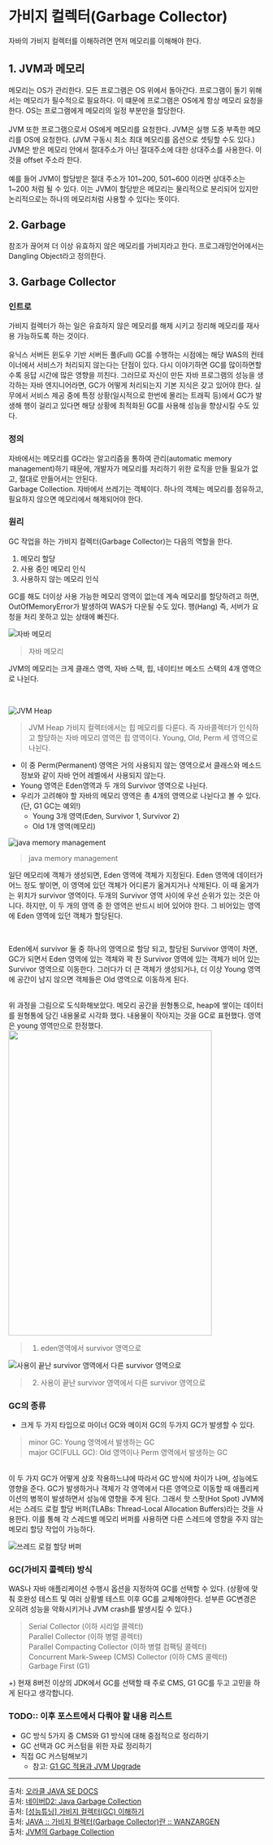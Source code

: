 # 가비지 컬렉터(Garbage Collector)
자바의 가비지 컬렉터를 이해하려면 먼저 메모리를 이해해야 한다.

## 1. JVM과 메모리
메모리는 OS가 관리한다. 모든 프로그램은 OS 위에서 돌아간다. 프로그램이 돌기 위해서는 메모리가 필수적으로 필요하다. 이 떄문에 프로그램은 OS에게 항상 메모리 요청을 한다. OS는 프로그램에게 메모리의 일정 부분만을 할당한다.
<br/>
<br/>
JVM 또한 프로그램으로서 OS에게 메모리를 요청한다. JVM은 실행 도중 부족한 메모리를 OS에 요청한다. (JVM 구동시 최소 최대 메모리를 옵션으로 셋팅할 수도 있다.) JVM은 받은 메모리 안에서 절대주소가 아닌 절대주소에 대한 상대주소를 사용한다. 이것을 offset 주소라 한다.
<br/>
<br/>
예를 들어 JVM이 할당받은 절대 주소가 101~200, 501~600 이라면 상대주소는 1~200 처럼 될 수 있다. 이는 JVM이 할당받은 메모리는 물리적으로 분리되어 있지만 논리적으로는 하나의 메모리처럼 사용할 수 있다는 뜻이다.

## 2. Garbage
참조가 끊어져 더 이상 유효하지 않은 메모리를 가비지라고 한다. 프로그래밍언어에서는 Dangling Object라고 정의한다.

## 3. Garbage Collector
### 인트로
가비지 컬렉터가 하는 일은 유효하지 않은 메모리를 해제 시키고 정리해 메모리를 재사용 가능하도록 하는 것이다.
<br/>
<br/>
유닉스 서버든 윈도우 기반 서버든 풀(Full) GC를 수행하는 시점에는 해당 WAS의 컨테이너에서 서비스가 처리되지 않는다는 단점이 있다. 다시 이야기하면 GC를 많이하면할수록 응답 시간에 많은 영향을 끼친다. 그러므로 자신이 만든 자바 프로그램의 성능을 생각하는 자바 엔지니어라면, GC가 어떻게 처리되는지 기본 지식은 갖고 있어야 한다. 실무에서 서비스 제공 중에 특정 상황(일시적으로 한번에 몰리는 트래픽 등)에서 GC가 발생해 행이 걸리고 있다면 해당 상황에 최적화된 GC를 사용해 성능을 향상시킬 수도 있다.

### 정의 
자바에서는 메모리를 GC라는 알고리즘을 통하여 관리(automatic memory management)하기 때문에, 개발자가 메모리를 처리하기 위한 로직을 만들 필요가 없고, 절대로 만들어서는 안된다.
<br/>
Garbage Collection. 자바에서 쓰레기는 객체이다. 하나의 객체는 메모리를 점유하고, 필요하지 않으면 메모리에서 해제되어야 한다.

### 원리
GC 작업을 하는 가비지 컬렉터(Garbage Collector)는 다음의 역할을 한다.

1. 메모리 할당
2. 사용 중인 메모리 인식
3. 사용하지 않는 메모리 인식

GC를 해도 더이상 사용 가능한 메모리 영역이 없는데 계속 메모리를 할당하려고 하면, OutOfMemoryError가 발생하여 WAS가 다운될 수도 있다. 행(Hang) 즉, 서버가 요청을 처리 못하고 있는 상태에 빠진다.
<br/>

![자바 메모리](https://img1.daumcdn.net/thumb/R720x0.q80/?scode=mtistory2&fname=http%3A%2F%2Fcfile22.uf.tistory.com%2Fimage%2F9973563D5ACE0315215FF6)
> 자바 메모리

JVM의 메모리는 크게 클래스 영역, 자바 스택, 힙, 네이티브 메소드 스택의 4개 영역으로 나뉜다. 

<br/>

![JVM Heap](https://t1.daumcdn.net/cfile/tistory/22296F3C58FF0CA120)
> JVM Heap
가비지 컬렉터에서는 힙 메모리를 다룬다. 즉 자바콜렉터가 인식하고 할당하는 자바 메모리 영역은 힙 영역이다. Young, Old, Perm 세 영역으로 나뉜다. 
- 이 중 Perm(Permanent) 영역은 거의 사용되지 않는 영역으로서 클래스와 메소드 정보와 같이 자바 언어 레벨에서 사용되지 않는다.
- Young 영역은 Eden영역과 두 개의 Survivor 영역으로 나뉜다.
- 우리가 고려해야 할 자바의 메모리 영역은 총 4개의 영역으로 나뉜다고 볼 수 있다. (단, G1 GC는 예외!)
  - Young 3개 영역(Eden, Survivor 1, Survivor 2)
  - Old 1개 영역(메모리)

![java memory management](https://t1.daumcdn.net/cfile/tistory/267FB93758FF0CB017)
> java memory management

일단 메모리에 객체가 생성되면, Eden 영역에 객체가 지정된다.  Eden 영역에 데이터가 어느 정도 쌓이면, 이 영역에 있던 객체가 어디론가 옮겨지거나 삭제된다. 이 때 옮겨가는 위치가 survivor 영역이다. 두개의 Survivor 영역 사이에 우선 순위가 있는 것은 아니다. 하지만, 이 두 개의 영역 중 한 영역은 반드시 비어 있어야 한다. 그 비어있는 영역에 Eden 영역에 있던 객체가 할당된다.

<br/>

Eden에서 survivor 둘 중 하나의 영역으로 할당 되고, 할당된 Survivor 영역이 차면, GC가 되면서 Eden 영역에 있는 객체와 꽉 찬 Survivor 영역에 있는 객체가 비어 있는 Survivor 영역으로 이동한다. 그러다가 더 큰 객체가 생성되거나, 더 이상 Young 영역에 공간이 남지 않으면 객체들은 Old 영역으로 이동하게 된다.

<br/>
위 과정을 그림으로 도식화해보았다. 메모리 공간을 원형통으로, heap에 쌓이는 데이터를 원형통에 담긴 내용물로 시각화 했다. 내용물이 작아지는 것을 GC로 표현했다. 영역은 young 영역만으로 한정했다. 

<br/>

<img src="https://user-images.githubusercontent.com/18229419/66101345-72f04380-e5e9-11e9-9c40-9ab346ef87d3.png" width="400" height="600">

<br/>

> 1. eden영역에서 survivor 영역으로

![사용이 끝난 survivor 영역에서 다른 survivor 영역으로](https://user-images.githubusercontent.com/18229419/66101350-75eb3400-e5e9-11e9-8fc6-473876c43f08.png)
> 2. 사용이 끝난 survivor 영역에서 다른 survivor 영역으로


### GC의 종류
- 크게 두 가지 타입으로 마이너 GC와 메이저 GC의 두가지 GC가 발생할 수 있다.

> minor GC: Young 영역에서 발생하는 GC <br/>
major GC(FULL GC): Old 영역이나 Perm 영역에서 발생하는 GC

<br/>
이 두 가지 GC가 어떻게 상호 작용하느냐에 따라서 GC 방식에 차이가 나며, 성능에도 영향을 준다. GC가 발생하거나 객체가 각 영역에서 다른 영역으로 이동할 때 애플리케이션의 병목이 발생하면서 성능에 영향을 주게 된다. 그래서 핫 스팟(Hot Spot) JVM에서는 스레드 로컬 할당 버퍼(TLABs: Thread-Local Allocation Buffers)라는 것을 사용한다. 이를 통해 각 스레드별 메모리 버퍼를 사용하면 다른 스레드에 영향을 주지 않는 메모리 할당 작업이 가능하다. 

![쓰레드 로컬 할당 버퍼](https://t1.daumcdn.net/cfile/tistory/224A224358FF17593F)

### GC(가비지 콜렉터) 방식
WAS나 자바 애플리케이션 수행시 옵션을 지정하여 GC를 선택할 수 있다. (상황에 맞춰 호완성 테스트 및 여러 상황별 테스트 이후 GC를 교체해야한다. 섣부른 GC변경은 오히려 성능을 악화시키거나 JVM crash를 발생시킬 수 있다.)

> Serial Collector (이하 시리얼 콜렉터) </br>
Parallel Collector (이하 병렬 콜렉터) </br>
Parallel Compacting Collector (이하 병렬 컴팩팅 콜렉터) </br>
Concurrent Mark-Sweep (CMS) Collector (이하 CMS 콜렉터) </br>
Garbage First (G1)

+) 현재 8버전 이상의 JDK에서 GC를 선택할 때 주로 CMS, G1 GC를 두고 고민을 하게 된다고 생각합니다.


### TODO:: 이후 포스트에서 다뤄야 할 내용 리스트
- GC 방식 5가지 중 CMS와 G1 방식에 대해 중점적으로 정리하기
- GC 선택과 GC 커스텀을 위한 자료 정리하기
- 직접 GC 커스텀해보기
  - 참고: [G1 GC 적용과 JVM Upgrade](https://brunch.co.kr/@alden/45)


---
출처: [오라클 JAVA SE DOCS](http://java.sun.com/javase/technologies/hotspot/gc/index.jsp)
<br/>
출처: [네이버D2: Java Garbage Collection](https://d2.naver.com/helloworld/1329)
<br/>
출처: [[성능튜닝] 가비지 컬렉터(GC) 이해하기](https://12bme.tistory.com/57)
<br/>
출처: [JAVA :: 가비지 컬렉터(Garbage Collector)란 :: WANZARGEN](https://wanzargen.tistory.com/15)
<br/>
출처: [JVM의 Garbage Collection](https://www.holaxprogramming.com/2013/07/20/java-jvm-gc/)
